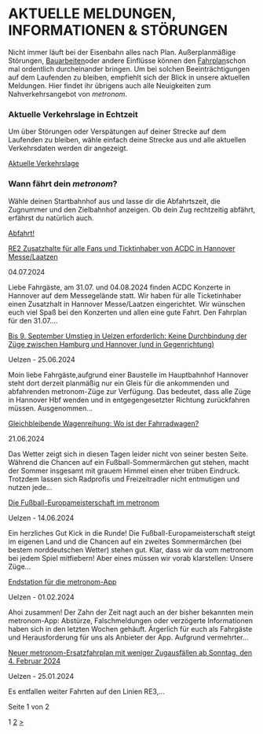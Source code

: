 AKTUELLE MELDUNGEN, INFORMATIONEN & STÖRUNGEN
==========

Nicht immer läuft bei der Eisenbahn alles nach Plan. Außerplanmäßige Störungen, [Bauarbeiten](https://www.der-metronom.de/fahrplan/baustellen-uebersicht/)oder andere Einflüsse können den [Fahrplan](https://www.der-metronom.de/fahrplan/regelfahrplan/)schon mal ordentlich durcheinander bringen. Um bei solchen Beeinträchtigungen auf dem Laufenden zu bleiben, empfiehlt sich der Blick in unsere aktuellen Meldungen. Hier findet ihr übrigens auch alle Neuigkeiten zum Nahverkehrsangebot von *metronom*.

### Aktuelle Verkehrslage in Echtzeit ###

Um über Störungen oder Verspätungen auf deiner Strecke auf dem Laufenden zu bleiben, wähle einfach deine Strecke aus und alle aktuellen Verkehrsdaten werden dir angezeigt.

[Aktuelle Verkehrslage](https://www.der-metronom.de/fahrplan/aktuelle-verkehrslage/)

### Wann fährt dein *metronom*? ###

Wähle deinen Startbahnhof aus und lasse dir die Abfahrtszeit, die Zugnummer und den Zielbahnhof anzeigen. Ob dein Zug rechtzeitig abfährt, erfährst du natürlich auch.

[Abfahrt!](https://www.der-metronom.de/fahrplan/wann-faehrt-mein-metronom/)

[RE2 Zusatzhalte für alle Fans und Ticktinhaber von ACDC in Hannover Messe/Laatzen](https://www.der-metronom.de/aktuell/re2-zusatzhalte-fuer-alle-fans-und-ticktinhaber-von-acdc-in-hannover-messe-laatzen/)

 04.07.2024

Liebe Fahrgäste,
am 31.07. und 04.08.2024 finden ACDC Konzerte in Hannover auf dem Messegelände statt. Wir haben für alle Ticketinhaber einen Zusatzhalt in Hannover Messe/Laatzen eingerichtet. Wir wünschen euch viel Spaß bei den Konzerten und allen eine gute Fahrt. Den Fahrplan für den 31.07....

[Bis 9. September Umstieg in Uelzen erforderlich: Keine Durchbindung der Züge zwischen Hamburg und Hannover (und in Gegenrichtung)](https://www.der-metronom.de/aktuell/bis-9-september-umstieg-in-uelzen-erforderlich-keine-durchbindung-der-zuege-zwischen-hamburg-und-hannover-und-in-gegenrichtung/)

 Uelzen - 25.06.2024

Moin liebe Fahrgäste,aufgrund einer Baustelle im Hauptbahnhof Hannover steht dort derzeit planmäßig nur ein Gleis für die ankommenden und abfahrenden metronom-Züge zur Verfügung. Das bedeutet, dass alle Züge in Hannover Hbf wenden und in entgegengesetzter Richtung zurückfahren müssen. Ausgenommen...

[Gleichbleibende Wagenreihung: Wo ist der Fahrradwagen?](https://www.der-metronom.de/aktuell/gleichbleibende-wagenreihung-wo-ist-der-fahrradwagen/)

 21.06.2024

Das Wetter zeigt sich in diesen Tagen leider nicht von seiner besten Seite. Während die Chancen auf ein Fußball-Sommermärchen gut stehen, macht der Sommer insgesamt mit grauem Himmel einen eher trüben Eindruck. Trotzdem lassen sich Radprofis und Freizeitradler nicht entmutigen und nutzen jede...

[Die Fußball-Europameisterschaft im metronom](https://www.der-metronom.de/aktuell/die-fussball-europameisterschaft-im-metronom/)

 Uelzen - 14.06.2024

Ein herzliches Gut Kick in die Runde!
Die Fußball-Europameisterschaft steigt im eigenen Land und die Chancen auf ein zweites Sommermärchen (bei bestem norddeutschen Wetter) stehen gut. Klar, dass wir da vom metronom bei jedem Spiel mitfiebern! Aber eines müssen wir vorab klarstellen: Unsere Züge...

[Endstation für die metronom-App](https://www.der-metronom.de/aktuell/endstation-fuer-die-metronom-app/)

 Uelzen - 01.02.2024

Ahoi zusammen!
Der Zahn der Zeit nagt auch an der bisher bekannten mein metronom-App: Abstürze, Falschmeldungen oder verzögerte Informationen haben sich in den letzten Wochen gehäuft. Ärgerlich für euch als Fahrgäste und Herausforderung für uns als Anbieter der App.
Aufgrund vermehrter...

[Neuer metronom-Ersatzfahrplan mit weniger Zugausfällen ab Sonntag, den 4. Februar 2024](https://www.der-metronom.de/aktuell/neuer-metronom-ersatzfahrplan-mit-weniger-zugausfaellen-ab-sonntag-den-4-februar-2024/)

 Uelzen - 25.01.2024

Es entfallen weiter Fahrten auf den Linien RE3,...

 Seite 1 von 2

 1 [2](https://www.der-metronom.de/unternehmen/aktuelles/seite/2/) [\>](https://www.der-metronom.de/unternehmen/aktuelles/seite/2/)
